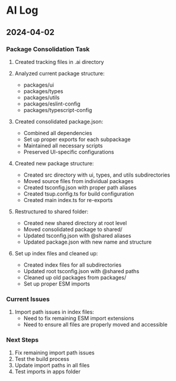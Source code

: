 # AI Log

## 2024-04-02

### Package Consolidation Task
1. Created tracking files in .ai directory
2. Analyzed current package structure:
   - packages/ui
   - packages/types
   - packages/utils
   - packages/eslint-config
   - packages/typescript-config

3. Created consolidated package.json:
   - Combined all dependencies
   - Set up proper exports for each subpackage
   - Maintained all necessary scripts
   - Preserved UI-specific configurations

4. Created new package structure:
   - Created src directory with ui, types, and utils subdirectories
   - Moved source files from individual packages
   - Created tsconfig.json with proper path aliases
   - Created tsup.config.ts for build configuration
   - Created main index.ts for re-exports

5. Restructured to shared folder:
   - Created new shared directory at root level
   - Moved consolidated package to shared/
   - Updated tsconfig.json with @shared aliases
   - Updated package.json with new name and structure

6. Set up index files and cleaned up:
   - Created index files for all subdirectories
   - Updated root tsconfig.json with @shared paths
   - Cleaned up old packages from packages/
   - Set up proper ESM imports

### Current Issues
1. Import path issues in index files:
   - Need to fix remaining ESM import extensions
   - Need to ensure all files are properly moved and accessible

### Next Steps
1. Fix remaining import path issues
2. Test the build process
3. Update import paths in all files
4. Test imports in apps folder
